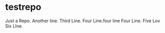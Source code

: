 # testrepo

Just a Repo.
Another line.
Third Line.
Four Line.four line
Four Line.
Five Lov
Six LIne.
